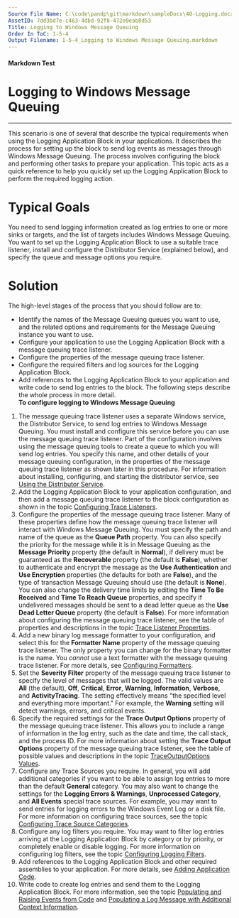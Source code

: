 ```yaml
---
Source File Name: C:\code\pandp\git\markdown\sampleDocx\40-Logging.docx
AssetID: 7dd3bd7e-c463-4dbd-92f8-472e0eab8d53
Title: Logging to Windows Message Queuing
Order In ToC: 1-5-4
Output Filename: 1-5-4_Logging to Windows Message Queuing.markdown
---
```


#### Markdown Test ####
# Logging to Windows Message Queuing #
----------

This scenario is one of several that describe the typical requirements when using the Logging Application Block in your applications. It describes the process for setting up the block to send log events as messages through Windows Message Queuing. The process involves configuring the block and performing other tasks to prepare your application. This topic acts as a quick reference to help you quickly set up the Logging Application Block to perform the required logging action.  

# Typical Goals #
You need to send logging information created as log entries to one or more sinks or targets, and the list of targets includes Windows Message Queuing. You want to set up the Logging Application Block to use a suitable trace listener, install and configure the Distributor Service (explained below), and specify the queue and message options you require.   

# Solution #
The high-level stages of the process that you should follow are to:  
+ Identify the names of the Message Queuing queues you want to use, and the related options and requirements for the Message Queuing instance you want to use.
+ Configure your application to use the Logging Application Block with a message queuing trace listener.
+ Configure the properties of the message queuing trace listener.
+ Configure the required filters and log sources for the Logging Application Block.
+ Add references to the Logging Application Block to your application and write code to send log entries to the block. 
The following steps describe the whole process in more detail.  
**To configure logging to Windows Message Queuing**

1. The message queuing trace listener uses a separate Windows service, the Distributor Service, to send log entries to Windows Message Queuing. You must install and configure this service before you can use the message queuing trace listener. Part of the configuration involves using the message queuing tools to create a queue to which you will send log entries. You specify this name, and other details of your message queuing configuration, in the properties of the message queuing trace listener as shown later in this procedure. For information about installing, configuring, and starting the distributor service, see <a href="test-markdown_ef65d516-04b0-44c2-a750-4e15aab636fd.html" xmlns:dt="uuid:C2F41010-65B3-11d1-A29F-00AA00C14882" xmlns:xlink="http://www.w3.org/1999/xlink" xmlns:MSHelp="http://msdn.microsoft.com/mshelp">Using the Distributor Service</a>.  
2. Add the Logging Application Block to your application configuration, and then add a message queuing trace listener to the block configuration as shown in the topic <a href="test-markdown_a0ea0d8b-7675-48b8-9b5f-9d6d8e2382f0.html" xmlns:dt="uuid:C2F41010-65B3-11d1-A29F-00AA00C14882" xmlns:xlink="http://www.w3.org/1999/xlink" xmlns:MSHelp="http://msdn.microsoft.com/mshelp">Configuring Trace Listeners</a>. 
3. Configure the properties of the message queuing trace listener. Many of these properties define how the message queuing trace listener will interact with Windows Message Queuing. You must specify the path and name of the queue as the **Queue Path** property. You can also specify the priority for the message while it is in Message Queuing as the **Message Priority** property (the default in **Normal**), if delivery must be guaranteed as the **Recoverable** property (the default is **False**), whether to authenticate and encrypt the message as the **Use Authentication** and **Use Encryption** properties (the defaults for both are **False**), and the type of transaction Message Queuing should use (the default is **None**). You can also change the delivery time limits by editing the **Time To Be Received** and **Time To Reach Queue** properties, and specify if undelivered messages should be sent to a dead letter queue as the **Use Dead Letter Queue** property (the default is **False**). For more information about configuring the message queuing trace listener, see the table of properties and descriptions in the topic <a href="test-markdown_b45ee518-82b1-426c-b772-1e6c0fde455e.html" xmlns:dt="uuid:C2F41010-65B3-11d1-A29F-00AA00C14882" xmlns:xlink="http://www.w3.org/1999/xlink" xmlns:MSHelp="http://msdn.microsoft.com/mshelp">Trace Listener Properties</a>.  
4. Add a new binary log message formatter to your configuration, and select this for the **Formatter Name** property of the message queuing trace listener. The only property you can change for the binary formatter is the name. You <i>cannot</i> use a text formatter with the message queuing trace listener. For more details, see <a href="test-markdown_8b4b7563-0062-4690-bfc2-df37f15b2d35.html" xmlns:dt="uuid:C2F41010-65B3-11d1-A29F-00AA00C14882" xmlns:xlink="http://www.w3.org/1999/xlink" xmlns:MSHelp="http://msdn.microsoft.com/mshelp">Configuring Formatters</a>.
5. Set the **Severity Filter** property of the message queuing trace listener to specify the level of messages that will be logged. The valid values are **All** (the default), **Off**, **Critical**, **Error**, **Warning**, **Information**, **Verbose**, and **ActivityTracing**. The setting effectively means "the specified level and everything more important." For example, the **Warning** setting will detect warnings, errors, and critical events.
6. Specify the required settings for the **Trace Output Options** property of the message queuing trace listener. This allows you to include a range of information in the log entry, such as the date and time, the call stack, and the process ID. For more information about setting the **Trace Output Options** property of the message queuing trace listener, see the table of possible values and descriptions in the topic <a href="test-markdown_e0902ea8-47a8-465f-a7d4-6809f35f6bc8.html" xmlns:dt="uuid:C2F41010-65B3-11d1-A29F-00AA00C14882" xmlns:xlink="http://www.w3.org/1999/xlink" xmlns:MSHelp="http://msdn.microsoft.com/mshelp">TraceOutputOptions Values</a>.
7. Configure any Trace Sources you require. In general, you will add additional categories if you want to be able to assign log entries to more than the default **General** category. You may also want to change the settings for the **Logging Errors &amp; Warnings**, **Unprocessed Category**, and **All Events** special trace sources. For example, you may want to send entries for logging errors to the Windows Event Log or a disk file. For more information on configuring trace sources, see the topic <a href="test-markdown_9301547d-44c4-490c-91a0-b63e86e4b6a2.html" xmlns:dt="uuid:C2F41010-65B3-11d1-A29F-00AA00C14882" xmlns:xlink="http://www.w3.org/1999/xlink" xmlns:MSHelp="http://msdn.microsoft.com/mshelp">Configuring Trace Source Categories</a>. 
8. Configure any log filters you require. You may want to filter log entries arriving at the Logging Application Block by category or by priority, or completely enable or disable logging. For more information on configuring log filters, see the topic <a href="test-markdown_ac913544-cc72-4de9-b916-f9d85d473685.html" xmlns:dt="uuid:C2F41010-65B3-11d1-A29F-00AA00C14882" xmlns:xlink="http://www.w3.org/1999/xlink" xmlns:MSHelp="http://msdn.microsoft.com/mshelp">Configuring Logging Filters</a>.
9. Add references to the Logging Application Block and other required assemblies to your application. For more details, see <a href="test-markdown_730d69d7-7e0f-4b21-8ab8-725bcec1bfd3.html" xmlns:dt="uuid:C2F41010-65B3-11d1-A29F-00AA00C14882" xmlns:xlink="http://www.w3.org/1999/xlink" xmlns:MSHelp="http://msdn.microsoft.com/mshelp">Adding Application Code</a>.
10. Write code to create log entries and send them to the Logging Application Block. For more information, see the topic <a href="test-markdown_3712145d-7fa5-4fd7-b9a7-ea2d018b5fc7.html" xmlns:dt="uuid:C2F41010-65B3-11d1-A29F-00AA00C14882" xmlns:xlink="http://www.w3.org/1999/xlink" xmlns:MSHelp="http://msdn.microsoft.com/mshelp">Populating and Raising Events from Code</a> and <a href="test-markdown_62843eda-e525-4531-8d26-4efddd75ccef.html" xmlns:dt="uuid:C2F41010-65B3-11d1-A29F-00AA00C14882" xmlns:xlink="http://www.w3.org/1999/xlink" xmlns:MSHelp="http://msdn.microsoft.com/mshelp">Populating a Log Message with Additional Context Information</a>.

